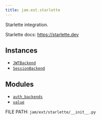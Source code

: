```yaml
---
title: jam.ext.starlette
---
```


Starlette integration.

Starlette docs: https://starlette.dev


## Instances
* [`JWTBackend`](starlette/auth_backends.md#jam.ext.starlette.auth_backends.JWTBackend)
* [`SessionBackend`](starlette/auth_backends.md#jam.ext.starlette.auth_backends.SessionBackend)

## Modules
* [`auth_backends`](starlette/auth_backends.md)
* [`value`](starlette/value.md)

FILE PATH: `jam/ext/starlette/__init__.py`